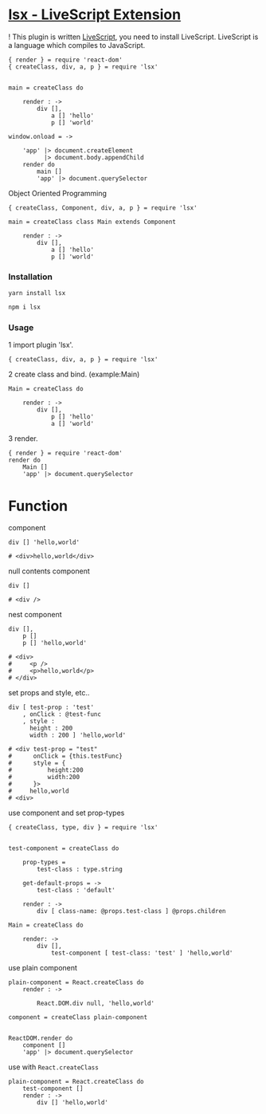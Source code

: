 # [lsx - LiveScript Extension](https://github.com/sakanabiscuit/lsx)

! This plugin is written [LiveScript](http://livescript.net/), you need to install LiveScript. LiveScript is a language which compiles to JavaScript.

```livescript
{ render } = require 'react-dom'
{ createClass, div, a, p } = require 'lsx'


main = createClass do

    render : ->
        div [],
            a [] 'hello'
            p [] 'world'

window.onload = ->

    'app' |> document.createElement
          |> document.body.appendChild
    render do
        main []
        'app' |> document.querySelector
```

Object Oriented Programming

```livescript
{ createClass, Component, div, a, p } = require 'lsx'

main = createClass class Main extends Component

    render : ->
        div [],
            a [] 'hello'
            p [] 'world'
```

### Installation

    yarn install lsx

```sh
npm i lsx
```

### Usage

1 import plugin 'lsx'.

```livescript
{ createClass, div, a, p } = require 'lsx'
```

2 create class and bind. (example:Main)

```livescript
Main = createClass do

    render : ->
        div [],
            p [] 'hello'
            a [] 'world'
```

3 render.

```livescript
{ render } = require 'react-dom'
render do
    Main []
    'app' |> document.querySelector
```

# Function

component

```livescript
div [] 'hello,world'

# <div>hello,world</div>
```

null contents component

```livescript
div []

# <div />
```

nest component

```livescript
div [],
    p []
    p [] 'hello,world'

# <div>
#     <p />
#     <p>hello,world</p>
# </div>
```

set props and style, etc..

```livescript
div [ test-prop : 'test'
    , onClick : @test-func
    , style :
      height : 200
      width : 200 ] 'hello,world'

# <div test-prop = "test"
#      onClick = {this.testFunc}
#      style = {
#          height:200
#          width:200
#      }>
#     hello,world
# <div>
```

use component and set prop-types

```livescript
{ createClass, type, div } = require 'lsx'


test-component = createClass do

    prop-types =
        test-class : type.string

    get-default-props = ->
        test-class : 'default'

    render : ->
        div [ class-name: @props.test-class ] @props.children

Main = createClass do

    render: ->
        div [],
            test-component [ test-class: 'test' ] 'hello,world'
```

use plain component

```livescript
plain-component = React.createClass do
    render : ->

        React.DOM.div null, 'hello,world'

component = createClass plain-component


ReactDOM.render do
    component []
    'app' |> document.querySelector
```

use with `React.createClass`

```livescript
plain-component = React.createClass do
    test-component []
    render : ->
        div [] 'hello,world'
```
